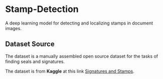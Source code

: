 # Stamp-Detection
A deep learning model for detecting and localizing stamps in document images.

## Dataset Source

The dataset is a manually assembled open source dataset for the tasks of finding seals and signatures.

The dataset is from **Kaggle** at this link [Signatures and Stamps](https://www.kaggle.com/datasets/igorkarayman/signatures-and-stamps/data).
